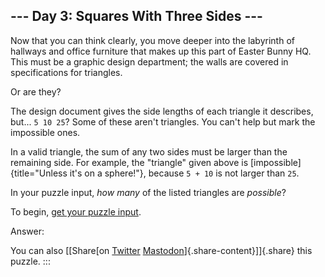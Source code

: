 ## \-\-- Day 3: Squares With Three Sides \-\--

Now that you can think clearly, you move deeper into the labyrinth of
hallways and office furniture that makes up this part of Easter Bunny
HQ. This must be a graphic design department; the walls are covered in
specifications for triangles.

Or are they?

The design document gives the side lengths of each triangle it
describes, but\... `5 10 25`? Some of these aren\'t triangles. You
can\'t help but mark the impossible ones.

In a valid triangle, the sum of any two sides must be larger than the
remaining side. For example, the \"triangle\" given above is
[impossible]{title="Unless it's on a sphere!"}, because `5 + 10` is not
larger than `25`.

In your puzzle input, *how many* of the listed triangles are *possible*?

To begin, [get your puzzle input](3/input).

Answer:

You can also [\[Share[on
[Twitter](https://twitter.com/intent/tweet?text=%22Squares+With+Three+Sides%22+%2D+Day+3+%2D+Advent+of+Code+2016&url=https%3A%2F%2Fadventofcode%2Ecom%2F2016%2Fday%2F3&related=ericwastl&hashtags=AdventOfCode)
[Mastodon](javascript:void(0);)]{.share-content}\]]{.share} this puzzle.
:::
